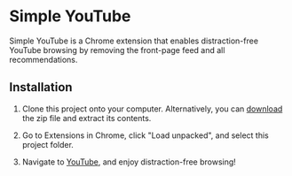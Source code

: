 # Simple YouTube

Simple YouTube is a Chrome extension that enables distraction-free YouTube
browsing by removing the front-page feed and all recommendations.

## Installation

1. Clone this project onto your computer. Alternatively, you can
   [download](https://github.com/potrepka/simple-youtube/archive/refs/heads/master.zip)
   the zip file and extract its contents.

2. Go to Extensions in Chrome, click "Load unpacked", and select this project
   folder.

3. Navigate to [YouTube](https://www.youtube.com), and enjoy distraction-free
   browsing!
